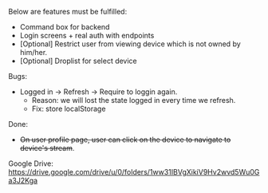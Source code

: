 Below are features must be fulfilled:
- Command box for backend
- Login screens + real auth with endpoints
- [Optional] Restrict user from viewing device which is not owned by him/her.
- [Optional] Droplist for select device

Bugs:
- Logged in -> Refresh -> Require to loggin again. 
  - Reason: we will lost the state logged in every time we refresh. 
  - Fix: store localStorage

Done:
- ~~On user profile page, user can click on the device to navigate to device's stream~~.

Google Drive: https://drive.google.com/drive/u/0/folders/1ww31IBVgXikiV9Hv2wvd5Wu0Ga3J2Kga
